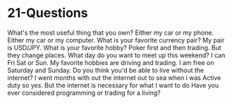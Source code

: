# 21-Questions
What's the most useful thing that you own? Either my car or my phone. 
Either my car or my computer. What is your favorite currency pair?
My pair is USD/JPY. 
What is your favorite hobby?
Poker first and then trading. But they change places. 
What day do you want to meet up this weekend? I can Fri Sat or Sun.
My favorite hobbies are driving and trading. I am free on Saturday and Sunday. Do you think you'd be able to live without the internet?
I went months with out the internet out to sea when i was Active duty so yes. But the internet is necessary for what I want to do 
Have you ever considered programming or trading for a living?
